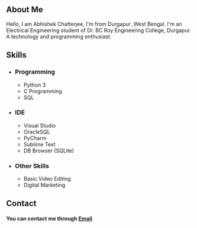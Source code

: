 ## About Me

Hello, I am Abhishek Chatterjee, I'm from Durgapur ,West Bengal. I'm an Electrical Engineering student of Dr. BC Roy Engineering College, Durgapur.
A technology and programming enthusiast.


## Skills
*  ### Programming 
    * Python 3
    * C Programming 
    * SQL
*  ### IDE
    * Visual Studio
    * OracleSQL
    * PyCharm
    * Sublime Text
    * DB Browser (SQLite)
*  ### Other Skills
    * Basic Video Editing
    * Digital Marketing					

## Contact

#### You can contact me through [Email](mailto:abhishekchatterjee59@protonmail.com) 
